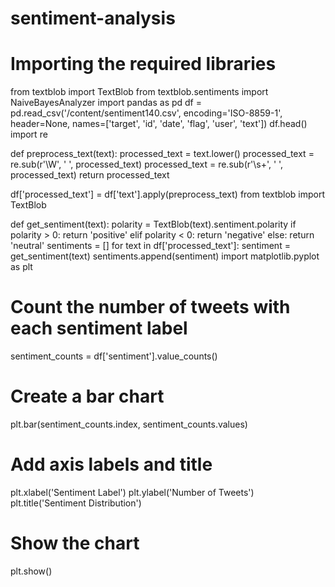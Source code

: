 # sentiment-analysis
# Importing the required libraries
from textblob import TextBlob
from textblob.sentiments import NaiveBayesAnalyzer
import pandas as pd
df = pd.read_csv('/content/sentiment140.csv', encoding='ISO-8859-1', header=None, names=['target', 'id', 'date', 'flag', 'user', 'text'])
df.head()
import re

def preprocess_text(text):
    processed_text = text.lower()
    processed_text = re.sub(r'\W', ' ', processed_text)
    processed_text = re.sub(r'\s+', ' ', processed_text)
    return processed_text

df['processed_text'] = df['text'].apply(preprocess_text)
from textblob import TextBlob

def get_sentiment(text):
    polarity = TextBlob(text).sentiment.polarity
    if polarity > 0:
        return 'positive'
    elif polarity < 0:
        return 'negative'
    else:
        return 'neutral'
sentiments = []
for text in df['processed_text']:
    sentiment = get_sentiment(text)
    sentiments.append(sentiment)
import matplotlib.pyplot as plt

# Count the number of tweets with each sentiment label
sentiment_counts = df['sentiment'].value_counts()

# Create a bar chart
plt.bar(sentiment_counts.index, sentiment_counts.values)

# Add axis labels and title
plt.xlabel('Sentiment Label')
plt.ylabel('Number of Tweets')
plt.title('Sentiment Distribution')

# Show the chart
plt.show()
